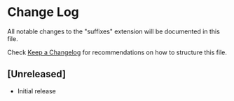 # Change Log

All notable changes to the "suffixes" extension will be documented in this file.

Check [Keep a Changelog](http://keepachangelog.com/) for recommendations on how to structure this file.

## [Unreleased]

- Initial release